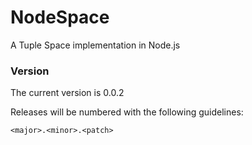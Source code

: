 NodeSpace
=========

A Tuple Space implementation in Node.js

### Version

The current version is 0.0.2

Releases will be numbered with the following guidelines:
	
`<major>.<minor>.<patch>`